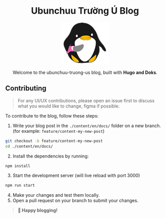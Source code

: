 <center>
<h1> Ubunchuu Trường Ú Blog </h1>

<img src="assets/images/icon.png" width="150" alt="logo">

Welcome to the ubunchuu-truong-us blog, built with <b>Hugo and Doks</b>.
</center>

## Contributing

> For any UI/UX contributions, please open an issue first to discuss what you would like to change, figma if possible.

To contribute to the blog, follow these steps:

1. Write your blog post in the `./content/en/docs/` folder on a new branch. (for example: `feature/content-my-new-post`)
```bash
git checkout -b feature/content-my-new-post
cd ./content/en/docs/
```
2. Install the dependencies by running:
```bash
npm install
```
3. Start the development server (will live reload with port 3000)
```bash
npm run start
```
4. Make your changes and test them locally.
5. Open a pull request on your branch to submit your changes.

> **🎉 Happy blogging!**

